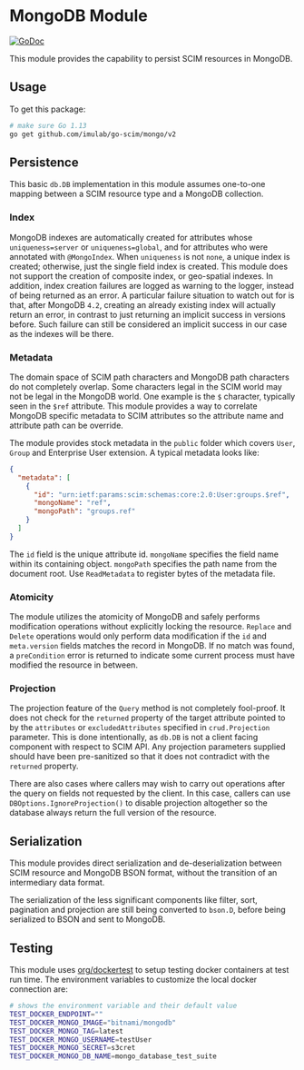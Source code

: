 # MongoDB Module

[![GoDoc](https://godoc.org/github.com/imulab/go-scim/mongo/v2?status.svg)](https://godoc.org/github.com/imulab/go-scim/mongo/v2)

This module provides the capability to persist SCIM resources in MongoDB.

## Usage

To get this package:

```bash
# make sure Go 1.13
go get github.com/imulab/go-scim/mongo/v2
```

## Persistence

This basic `db.DB` implementation in this module assumes one-to-one mapping between a SCIM resource type and a MongoDB 
collection.

### Index

MongoDB indexes are automatically created for attributes whose `uniqueness=server` or `uniqueness=global`, and for
attributes who were annotated with `@MongoIndex`. When `uniqueness` is not `none`, a unique index is created; otherwise,
just the single field index is created. This module does not support the creation of composite index, or geo-spatial
indexes. In addition, index creation failures are logged as warning to the logger, instead of being returned as an
error. A particular failure situation to watch out for is that, after MongoDB `4.2`, creating an already existing index
will actually return an error, in contrast to just returning an implicit success in versions before. Such failure can still
be considered an implicit success in our case as the indexes will be there.

### Metadata

The domain space of SCIM path characters and MongoDB path characters do not completely overlap. Some characters legal
in the SCIM world may not be legal in the MongoDB world. One example is the `$` character, typically seen in the `$ref`
attribute. This module provides a way to correlate MongoDB specific metadata to SCIM attributes so the attribute name and
attribute path can be override.

The module provides stock metadata in the `public` folder which covers `User`, `Group` and Enterprise User extension. A
typical metadata looks like:

```json
{
  "metadata": [
    {
      "id": "urn:ietf:params:scim:schemas:core:2.0:User:groups.$ref",
      "mongoName": "ref",
      "mongoPath": "groups.ref"
    }
  ]
}
```

The `id` field is the unique attribute id. `mongoName` specifies the field name within its containing object. `mongoPath`
specifies the path name from the document root. Use `ReadMetadata` to register bytes of the metadata file.

### Atomicity

The module utilizes the atomicity of MongoDB and safely performs modification operations without explicitly locking the
resource. `Replace` and `Delete` operations would only perform data modification if the `id` and `meta.version` fields
matches the record in MongoDB. If no match was found, a `preCondition` error is returned to indicate some current process
must have modified the resource in between.

### Projection

The projection feature of the `Query` method is not completely fool-proof. It does not check for the `returned` property
of the target attribute pointed to by the `attributes` or `excludedAttributes` specified in `crud.Projection` parameter.
This is done intentionally, as `db.DB` is not a client facing component with respect to SCIM API. Any projection
parameters supplied should have been pre-sanitized so that it does not contradict with the `returned` property. 

There are also cases where callers may wish to carry out operations after the query on fields not requested by the client.
In this case, callers can use `DBOptions.IgnoreProjection()` to disable projection altogether so the database always 
return the full version of the resource.

## Serialization

This module provides direct serialization and de-deserialization between SCIM resource and MongoDB BSON format, without
the transition of an intermediary data format.

The serialization of the less significant components like filter, sort, pagination and projection are still being
converted to `bson.D`, before being serialized to BSON and sent to MongoDB.

## Testing

This module uses [org/dockertest](https://github.com/ory/dockertest) to setup testing docker containers at test run time.
The environment variables to customize the local docker connection are:

```bash
# shows the environment variable and their default value
TEST_DOCKER_ENDPOINT=""
TEST_DOCKER_MONGO_IMAGE="bitnami/mongodb"
TEST_DOCKER_MONGO_TAG=latest
TEST_DOCKER_MONGO_USERNAME=testUser
TEST_DOCKER_MONGO_SECRET=s3cret
TEST_DOCKER_MONGO_DB_NAME=mongo_database_test_suite
```